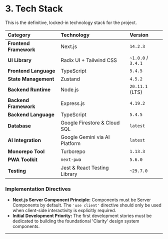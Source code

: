 # **3. Tech Stack**

This is the definitive, locked-in technology stack for the project.

| Category | Technology | Version |
| :--- | :--- | :--- |
| **Frontend Framework**| Next.js | `14.2.3` |
| **UI Library** | Radix UI + Tailwind CSS | `~1.0.0` / `3.4.1`|
| **Frontend Language** | TypeScript | `5.4.5` |
| **State Management** | Zustand | `4.5.2` |
| **Backend Runtime** | Node.js | `20.11.1` (LTS)|
| **Backend Framework** | Express.js | `4.19.2` |
| **Backend Language** | TypeScript | `5.4.5` |
| **Database** | Google Firestore & Cloud SQL| `latest` |
| **AI Integration** | Google Gemini via AI Platform| `latest` |
| **Monorepo Tool** | Turborepo | `1.13.3` |
| **PWA Toolkit** | `next-pwa` | `5.6.0` |
| **Testing** | Jest & React Testing Library| `~29.7.0` |

### **Implementation Directives**

  * **Next.js Server Component Principle:** Components must be Server Components by default. The `'use client'` directive should only be used when client-side interactivity is explicitly required.
  * **Initial Development Priority:** The first development stories must be dedicated to building the foundational 'Clarity' design system components.

-----
